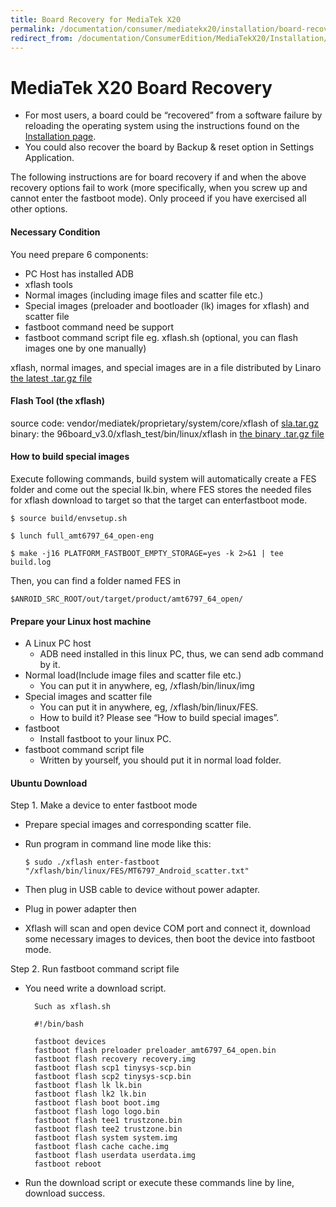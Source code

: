 ```yaml
---
title: Board Recovery for MediaTek X20
permalink: /documentation/consumer/mediatekx20/installation/board-recovery/
redirect_from: /documentation/ConsumerEdition/MediaTekX20/Installation/BoardRecovery/
---
```

# MediaTek X20 Board Recovery

- For most users, a board could be “recovered” from a software failure by reloading the operating system using the instructions found on the [Installation page](README.md).
- You could also recover the board by Backup & reset option in Settings Application.

The following instructions are for board recovery if and when the above recovery options fail to work (more specifically, when you screw up and cannot enter the fastboot mode). Only proceed if you have exercised all other options.

#### **Necessary Condition**

You need prepare 6 components:
- PC Host has installed ADB
- xflash tools
- Normal images (including image files and scatter file etc.)
- Special images (preloader and bootloader (lk) images for xflash) and scatter file
- fastboot command need be support
- fastboot command script file eg. xflash.sh (optional, you can flash images one by one manually)

xflash, normal images, and special images are in a file distributed by Linaro [the latest .tar.gz file](http://releases.linaro.org/96boards/helio-x20/mediatek/aosp/latest/)

#### **Flash Tool (the xflash)**

source code: vendor/mediatek/proprietary/system/core/xflash of [sla.tar.gz](http://releases.linaro.org/96boards/helio-x20/mediatek/aosp/latest/sla.tar.gz)
binary: the 96board_v3.0/xflash_test/bin/linux/xflash in [the binary .tar.gz file](http://releases.linaro.org/96boards/helio-x20/mediatek/aosp/latest/)

#### **How to build special images**

Execute following commands, build system will automatically create a FES folder and come out the special lk.bin, where FES stores the needed files for xflash download to target so that the target can enterfastboot mode.

`$ source build/envsetup.sh`

`$ lunch full_amt6797_64_open-eng`

`$ make -j16 PLATFORM_FASTBOOT_EMPTY_STORAGE=yes -k 2>&1 | tee build.log`

Then, you can find a folder named FES in

`$ANROID_SRC_ROOT/out/target/product/amt6797_64_open/`

#### **Prepare your Linux host machine**

- A Linux PC host
   - ADB need installed in this linux PC, thus, we can send adb command by it.
- Normal load(Include image files and scatter file etc.)
   - You can put it in anywhere, eg, /xflash/bin/linux/img
- Special images and scatter file
   - You can put it in anywhere, eg, /xflash/bin/linux/FES.
   - How to build it? Please see “How to build special images”.
- fastboot
   - Install fastboot to your linux PC.
- fastboot command script file
   - Written by yourself, you should put it in normal load folder.

#### **Ubuntu Download**

Step 1. Make a device to enter fastboot mode
- Prepare special images and corresponding scatter file.
- Run program in command line mode like this:

    `$ sudo ./xflash enter-fastboot "/xflash/bin/linux/FES/MT6797_Android_scatter.txt"`
- Then plug in USB cable to device without power adapter.
- Plug in power adapter then
- Xflash will scan and open device COM port and connect it, download some necessary images to devices, then boot the device into fastboot mode.

Step 2. Run fastboot command script file
- You need write a download script.

        Such as xflash.sh

        #!/bin/bash

        fastboot devices
        fastboot flash preloader preloader_amt6797_64_open.bin
        fastboot flash recovery recovery.img
        fastboot flash scp1 tinysys-scp.bin
        fastboot flash scp2 tinysys-scp.bin
        fastboot flash lk lk.bin
        fastboot flash lk2 lk.bin
        fastboot flash boot boot.img
        fastboot flash logo logo.bin
        fastboot flash tee1 trustzone.bin
        fastboot flash tee2 trustzone.bin
        fastboot flash system system.img
        fastboot flash cache cache.img
        fastboot flash userdata userdata.img
        fastboot reboot

- Run the download script or execute these commands line by line, download success.
